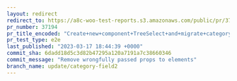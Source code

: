 ```yaml
---
layout: redirect
redirect_to: https://a8c-woo-test-reports.s3.amazonaws.com/public/pr/37194/e2e/index.html
pr_number: 37194
pr_title_encoded: "Create+new+component+TreeSelect+and+migrate+category+field"
pr_test_type: e2e
last_published: "2023-03-17 18:44:39 +0000"
commit_sha: 6dadd18d5c3d82b47295a120a7191a7c38660346
commit_message: "Remove wrongfully passed props to elements"
branch_name: update/category-field2
---
```

